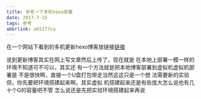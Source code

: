 ```yaml
---
title: 参考一下多机hexo部署
date: 2017-7-15
tags: 参考
abbrlink: a651f7ca
---
```




在一个网站下看到的多机更新hexo博客放链接[链接][1]


  [1]: http://lowrank.science/Hexo-Migration/
  说到更新博客其实在网上写文章然后上传了，现在就是
  在本地上部署一模一样的环境不知道可不可以，其实还
  有一个方法就是把本地博客部署到虚拟机虚拟机部署是
  不是很快啊，直接一个U盘打包带走当然这这只是一个想
  法需要新的实验但，你先要把环境搭建起来啊。其实虚拟
  机搭建起来还是有些庞大怎么说也有几十个G的容量吧不管
  怎么说还是先把实验环境搭建起来再说